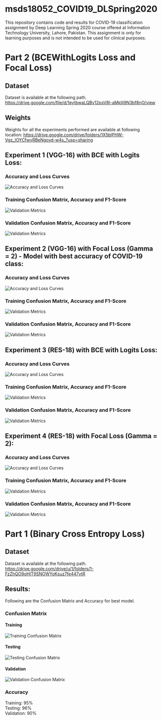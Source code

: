 # msds18052_COVID19_DLSpring2020
This repository contains code and results for COVID-19 classification assignment by Deep Learning Spring 2020 course offered at Information Technology University, Lahore, Pakistan. This assignment is only for learning purposes and is not intended to be used for clinical purposes.

# Part 2 (BCEWithLogits Loss and Focal Loss)
## Dataset
Dataset is available at the following path.
https://drive.google.com/file/d/1eytbwaLQBv12psV8I-aMkIli9N3bf8nO/view

## Weights
Weights for all the experiments performed are available at following location:
https://drive.google.com/drive/folders/1X5blPHW-Vgz_IOYCfwyRBeNgoyd-w4s_?usp=sharing

## Experiment 1 (VGG-16) with BCE with Logits Loss:
### Accuracy and Loss Curves
![Accuracy and Loss Curves](results_part2/1_1.JPG)

### Training Confusion Matrix, Accuracy and F1-Score
![Validation Metrics](results_part2/1_2.JPG)

### Validation Confusion Matrix, Accuracy and F1-Score
![Validation Metrics](results_part2/1_3.JPG)

## Experiment 2 (VGG-16) with Focal Loss (Gamma = 2) - Model with best accuracy of COVID-19 class:
### Accuracy and Loss Curves
![Accuracy and Loss Curves](results_part2/2_1.JPG)

### Training Confusion Matrix, Accuracy and F1-Score
![Validation Metrics](results_part2/2_2.JPG)

### Validation Confusion Matrix, Accuracy and F1-Score
![Validation Metrics](results_part2/2_3.JPG)

## Experiment 3 (RES-18) with BCE with Logits Loss:
### Accuracy and Loss Curves
![Accuracy and Loss Curves](results_part2/3_1.JPG)

### Training Confusion Matrix, Accuracy and F1-Score
![Validation Metrics](results_part2/3_2.JPG)

### Validation Confusion Matrix, Accuracy and F1-Score
![Validation Metrics](results_part2/3_3.JPG)

## Experiment 4 (RES-18) with Focal Loss (Gamma = 2):
### Accuracy and Loss Curves
![Accuracy and Loss Curves](results_part2/4_1.JPG)

### Training Confusion Matrix, Accuracy and F1-Score
![Validation Metrics](results_part2/4_2.JPG)

### Validation Confusion Matrix, Accuracy and F1-Score
![Validation Metrics](results_part2/4_3.JPG)


# Part 1 (Binary Cross Entropy Loss)
## Dataset
Dataset is available at the following path.
https://drive.google.com/drive/u/1/folders/1-FzZhQO9oHIT9SNOWYoKsuz7fe447vtR

## Results:
Following are the Confusion Matrix and Accuracy for best model.
### Confusion Matrix
#### Training
![Training Confusion Matrix](results/training-confusion-matrix.png)

#### Testing
![Testing Confusion Matrix](results/testing-confusion-matrix.png)

#### Validation
![Validation Confusion Matrix](results/validation-confusion-matrix.png)

### Accuracy
Training: 95%
<br/>
Testing: 96%
<br/>
Validation: 90%
